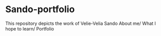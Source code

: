 # Sando-portfolio
This repository depicts the work of Velie-Velia Sando
About me/ What I hope to learn/ Portfolio
